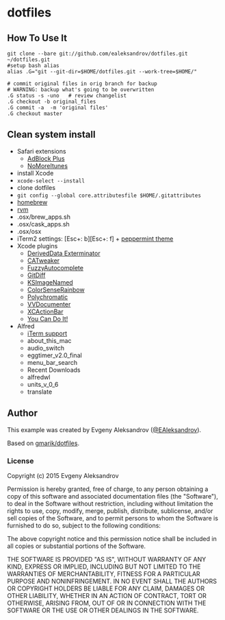 #	dotfiles

## How To Use It

``` shell
git clone --bare git://github.com/ealeksandrov/dotfiles.git ~/dotfiles.git
#setup bash alias
alias .G="git --git-dir=$HOME/dotfiles.git --work-tree=$HOME/"

# commit original files in orig branch for backup
# WARNING: backup what's going to be overwritten
.G status -s -uno   # review changelist
.G checkout -b original_files
.G commit -a  -m 'original files'
.G checkout master
```

## Clean system install

* Safari extensions
  * [AdBlock Plus](https://adblockplus.org/safari)
  * [NoMoreItunes](http://nomoreitunes.einserver.de)
* install Xcode
* `xcode-select --install`
* clone dotfiles
* `git config --global core.attributesfile $HOME/.gitattributes`
* [homebrew](http://brew.sh)
* [rvm](https://rvm.io)
* .osx/brew_apps.sh
* .osx/cask_apps.sh
* .osx/osx
* iTerm2 settings: [Esc+: b][Esc+: f] + [peppermint theme](https://github.com/dotzero/iTerm-2-Peppermint)
* Xcode plugins
  * [DerivedData Exterminator](https://github.com/kattrali/deriveddata-exterminator)
  * [CATweaker](https://github.com/keefo/CATweaker)
  * [FuzzyAutocomplete](https://github.com/FuzzyAutocomplete/FuzzyAutocompletePlugin)
  * [GitDiff](https://github.com/johnno1962/GitDiff)
  * [KSImageNamed](https://github.com/ksuther/KSImageNamed-Xcode)
  * [ColorSenseRainbow](https://github.com/NorthernRealities/ColorSenseRainbow)
  * [Polychromatic](https://github.com/kolinkrewinkel/Polychromatic)
  * [VVDocumenter](https://github.com/onevcat/VVDocumenter-Xcode)
  * [XCActionBar](https://github.com/pdcgomes/XCActionBar)
  * [You Can Do It!](https://github.com/orta/You-Can-Do-It)
* Alfred
  * [iTerm support](https://github.com/stuartcryan/custom-iterm-applescripts-for-alfred)
  * about_this_mac
  * audio_switch
  * eggtimer_v2.0_final
  * menu_bar_search
  * Recent Downloads
  * alfredwl
  * units_v_0_6
  * translate

## Author

This example was created by Evgeny Aleksandrov ([@EAleksandrov](http://twitter.com/EAleksandrov)).

Based on [gmarik/dotfiles](https://github.com/gmarik/dotfiles).

###  License

Copyright (c) 2015 Evgeny Aleksandrov

Permission is hereby granted, free of charge, to any person obtaining a copy of this software and associated documentation files (the "Software"), to deal in the Software without restriction, including without limitation the rights to use, copy, modify, merge, publish, distribute, sublicense, and/or sell copies of the Software, and to permit persons to whom the Software is furnished to do so, subject to the following conditions:

The above copyright notice and this permission notice shall be included in all copies or substantial portions of the Software.

THE SOFTWARE IS PROVIDED "AS IS", WITHOUT WARRANTY OF ANY KIND, EXPRESS OR IMPLIED, INCLUDING BUT NOT LIMITED TO THE WARRANTIES OF MERCHANTABILITY, FITNESS FOR A PARTICULAR PURPOSE AND NONINFRINGEMENT. IN NO EVENT SHALL THE AUTHORS OR COPYRIGHT HOLDERS BE LIABLE FOR ANY CLAIM, DAMAGES OR OTHER LIABILITY, WHETHER IN AN ACTION OF CONTRACT, TORT OR OTHERWISE, ARISING FROM, OUT OF OR IN CONNECTION WITH THE SOFTWARE OR THE USE OR OTHER DEALINGS IN THE SOFTWARE.
